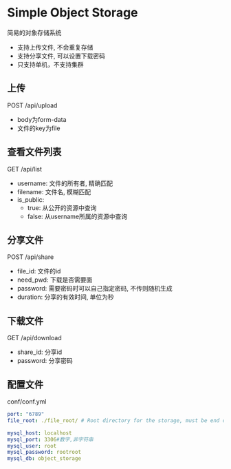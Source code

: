 # Simple Object Storage
简易的对象存储系统

- 支持上传文件, 不会重复存储
- 支持分享文件, 可以设置下载密码
- 只支持单机，不支持集群

## 上传
POST /api/upload
- body为form-data
- 文件的key为file

## 查看文件列表
GET /api/list
- username: 文件的所有者, 精确匹配
- filename: 文件名, 模糊匹配
- is_public:
    - true: 从公开的资源中查询
    - false: 从username所属的资源中查询

## 分享文件
POST /api/share
- file_id: 文件的id
- need_pwd: 下载是否需要面
- password: 需要密码时可以自己指定密码, 不传则随机生成
- duration: 分享的有效时间, 单位为秒

## 下载文件
GET /api/download
- share_id: 分享id
- password: 分享密码

## 配置文件
conf/conf.yml
```yml
port: "6789"
file_root: ./file_root/ # Root directory for the storage, must be end of a '/'

mysql_host: localhost
mysql_port: 3306#数字,非字符串
mysql_user: root
mysql_password: rootroot
mysql_db: object_storage
```